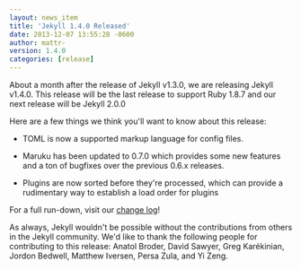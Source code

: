 ```yaml
---
layout: news_item
title: 'Jekyll 1.4.0 Released'
date: 2013-12-07 13:55:28 -0600
author: mattr-
version: 1.4.0
categories: [release]
---
```


About a month after the release of Jekyll v1.3.0, we are releasing
Jekyll v1.4.0. This release will be the last release to support Ruby
1.8.7 and our next release will be Jekyll 2.0.0

Here are a few things we think you'll want to know about this release:

* TOML is now a supported markup language for config files.

* Maruku has been updated to 0.7.0 which provides some new features and
  a ton of bugfixes over the previous 0.6.x releases.

* Plugins are now sorted before they're processed, which can provide a
  rudimentary way to establish a load order for plugins

For a full run-down, visit our [change log](/docs/history/)!

As always, Jekyll wouldn't be possible without the contributions from
others in the Jekyll community. We'd like to thank the following people
for contributing to this release: Anatol Broder, David Sawyer, Greg
Karékinian, Jordon Bedwell, Matthew Iversen, Persa Zula, and Yi Zeng.
